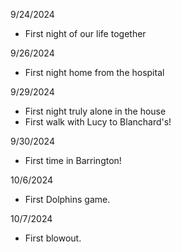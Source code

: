 9/24/2024

- First night of our life together

9/26/2024

- First night home from the hospital

9/29/2024

- First night truly alone in the house
- First walk with Lucy to Blanchard's!

9/30/2024

- First time in Barrington!

10/6/2024

- First Dolphins game.

10/7/2024

- First blowout.
